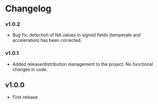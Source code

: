 # Changelog

### v1.0.2

- Bug fix: detection of NA values in signed fields (temperate and acceleration) has been corrected.

### v1.0.1

 - Added release/distribution management to the project. No functional changes in code.

## v1.0.0

 - First release
